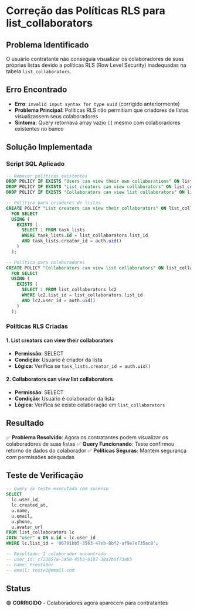 # Correção das Políticas RLS para list_collaborators

## Problema Identificado

O usuário contratante não conseguia visualizar os colaboradores de suas próprias listas devido a políticas RLS (Row Level Security) inadequadas na tabela `list_collaborators`.

## Erro Encontrado

- **Erro**: `invalid input syntax for type uuid` (corrigido anteriormente)
- **Problema Principal**: Políticas RLS não permitiam que criadores de listas visualizassem seus colaboradores
- **Sintoma**: Query retornava array vazio `[]` mesmo com colaboradores existentes no banco

## Solução Implementada

### Script SQL Aplicado

```sql
-- Remover políticas existentes
DROP POLICY IF EXISTS "Users can view their own collaborations" ON list_collaborators;
DROP POLICY IF EXISTS "List creators can view collaborators" ON list_collaborators;
DROP POLICY IF EXISTS "Collaborators can view list collaborators" ON list_collaborators;

-- Política para criadores de listas
CREATE POLICY "List creators can view their collaborators" ON list_collaborators
  FOR SELECT
  USING (
    EXISTS (
      SELECT 1 FROM task_lists
      WHERE task_lists.id = list_collaborators.list_id
      AND task_lists.creator_id = auth.uid()
    )
  );

-- Política para colaboradores
CREATE POLICY "Collaborators can view list collaborators" ON list_collaborators
  FOR SELECT
  USING (
    EXISTS (
      SELECT 1 FROM list_collaborators lc2
      WHERE lc2.list_id = list_collaborators.list_id
      AND lc2.user_id = auth.uid()
    )
  );
```

### Políticas RLS Criadas

#### 1. **List creators can view their collaborators**

- **Permissão**: SELECT
- **Condição**: Usuário é criador da lista
- **Lógica**: Verifica se `task_lists.creator_id = auth.uid()`

#### 2. **Collaborators can view list collaborators**

- **Permissão**: SELECT
- **Condição**: Usuário é colaborador da lista
- **Lógica**: Verifica se existe colaboração em `list_collaborators`

## Resultado

✅ **Problema Resolvido**: Agora os contratantes podem visualizar os colaboradores de suas listas
✅ **Query Funcionando**: Teste confirmou retorno de dados do colaborador
✅ **Políticas Seguras**: Mantém segurança com permissões adequadas

## Teste de Verificação

```sql
-- Query de teste executada com sucesso
SELECT
  lc.user_id,
  lc.created_at,
  u.name,
  u.email,
  u.phone,
  u.avatar_url
FROM list_collaborators lc
JOIN "user" u ON u.id = lc.user_id
WHERE lc.list_id = '06791bb5-3563-47eb-8bf2-af9e7e735ac8';

-- Resultado: 1 colaborador encontrado
-- user_id: c723857a-3a50-45ba-8187-38a2b6f73ab5
-- name: Prestador
-- email: teste1@email.com
```

## Status

🟢 **CORRIGIDO** - Colaboradores agora aparecem para contratantes
